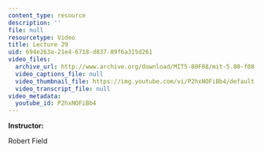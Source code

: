 ```yaml
---
content_type: resource
description: ''
file: null
resourcetype: Video
title: Lecture 29
uid: 694e263a-21e4-6718-d837-89f6a315d261
video_files:
  archive_url: http://www.archive.org/download/MIT5-80F08/mit-5.80-f08-lec29_300k.mp4
  video_captions_file: null
  video_thumbnail_file: https://img.youtube.com/vi/P2hxNOFiBb4/default.jpg
  video_transcript_file: null
video_metadata:
  youtube_id: P2hxNOFiBb4
---
```


**Instructor:**

Robert Field